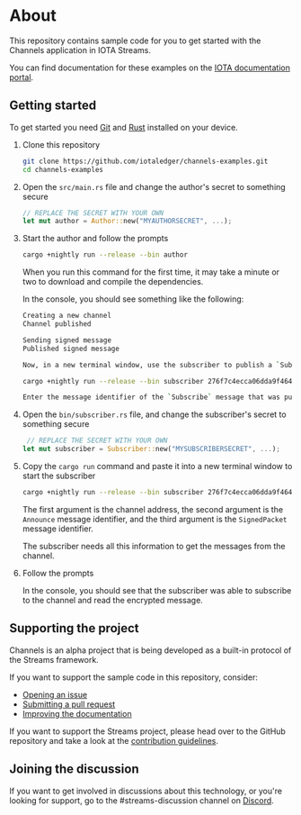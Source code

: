 # About

This repository contains sample code for you to get started with the Channels application in IOTA Streams.

You can find documentation for these examples on the [IOTA documentation portal](https://docs.iota.org/docs/channels/1.1/overview).

## Getting started

To get started you need [Git](https://git-scm.com/book/en/v2/Getting-Started-Installing-Git) and [Rust](https://www.rust-lang.org/tools/install) installed on your device.

1. Clone this repository

   ```bash
   git clone https://github.com/iotaledger/channels-examples.git
   cd channels-examples
   ```

2. Open the `src/main.rs` file and change the author's secret to something secure

   ```rust
   // REPLACE THE SECRET WITH YOUR OWN
   let mut author = Author::new("MYAUTHORSECRET", ...);
   ```

3. Start the author and follow the prompts

   ```bash
   cargo +nightly run --release --bin author
   ```

   When you run this command for the first time, it may take a minute or two to download and compile the dependencies.

   In the console, you should see something like the following:

   ```bash
   Creating a new channel
   Channel published

   Sending signed message
   Published signed message

   Now, in a new terminal window, use the subscriber to publish a `Subscribe` message on the channel

   cargo +nightly run --release --bin subscriber 276f7c4ecca06dda9f46480fae75364a0b8f995f9ffad7ab354c8fc806b4d7660000000000000000 bf48e8635ef335611e5db26e 6ae36d590eae46fe3b1fa219

   Enter the message identifier of the `Subscribe` message that was published by the subscriber:
   ```

4. Open the `bin/subscriber.rs` file, and change the subscriber's secret to something secure

   ```rust
    // REPLACE THE SECRET WITH YOUR OWN
   let mut subscriber = Subscriber::new("MYSUBSCRIBERSECRET", ...);
   ```

5. Copy the `cargo run` command and paste it into a new terminal window to start the subscriber

   ```bash
   cargo +nightly run --release --bin subscriber 276f7c4ecca06dda9f46480fae75364a0b8f995f9ffad7ab354c8fc806b4d7660000000000000000 bf48e8635ef335611e5db26e 6ae36d590eae46fe3b1fa219
   ```

   The first argument is the channel address, the second argument is the `Announce` message identifier, and the third argument is the `SignedPacket` message identifier.

   The subscriber needs all this information to get the messages from the channel.

6. Follow the prompts

   In the console, you should see that the subscriber was able to subscribe to the channel and read the encrypted message.

## Supporting the project

Channels is an alpha project that is being developed as a built-in protocol of the Streams framework.

If you want to support the sample code in this repository, consider:

- [Opening an issue](https://github.com/iotaledger/channels-examples/issues/new/choose)
- [Submitting a pull request](https://github.com/iotaledger/channels-examples/compare)
- [Improving the documentation](https://github.com/iotaledger/documentation/tree/develop/channels)

If you want to support the Streams project, please head over to the GitHub repository and take a look at the [contribution guidelines](https://github.com/iotaledger/streams/blob/master/.github/CONTRIBUTING.md).

## Joining the discussion

If you want to get involved in discussions about this technology, or you're looking for support, go to the #streams-discussion channel on [Discord](https://discord.iota.org/).
